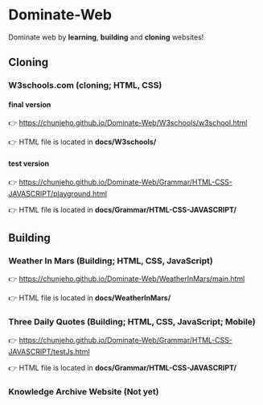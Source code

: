 # Dominate-Web
Dominate web by **learning**, **building** and **cloning** websites!

## Cloning

### W3schools.com (cloning; HTML, CSS)
#### final version
👉 https://chunjeho.github.io/Dominate-Web/W3schools/w3school.html

👉 HTML file is located in **docs/W3schools/**
#### test version
👉 https://chunjeho.github.io/Dominate-Web/Grammar/HTML-CSS-JAVASCRIPT/playground.html

👉 HTML file is located in **docs/Grammar/HTML-CSS-JAVASCRIPT/**
## Building

### Weather In Mars (Building; HTML, CSS, JavaScript)
👉 https://chunjeho.github.io/Dominate-Web/WeatherInMars/main.html

👉 HTML file is located in **docs/WeatherInMars/**

### Three Daily Quotes (Building; HTML, CSS, JavaScript; Mobile)
👉 https://chunjeho.github.io/Dominate-Web/Grammar/HTML-CSS-JAVASCRIPT/testJs.html

👉 HTML file is located in **docs/Grammar/HTML-CSS-JAVASCRIPT/**

### Knowledge Archive Website (Not yet)
